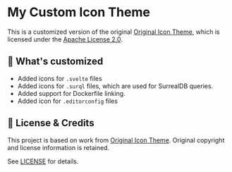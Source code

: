 # My Custom Icon Theme

This is a customized version of the original [Original Icon Theme](https://github.com/zed-extensions/material-icon-theme),
which is licensed under the [Apache License 2.0](./LICENSE).

## 🎨 What's customized

- Added icons for `.svelte` files
- Added icons for `.surql` files, which are used for SurrealDB queries.
- Added support for Dockerfile linking.
- Added icon for `.editorconfig` files

## 🔖 License & Credits

This project is based on work from [Original Icon Theme](https://github.com/zed-extensions/material-icon-theme).
Original copyright and license information is retained.

See [LICENSE](./LICENSE) for details.
